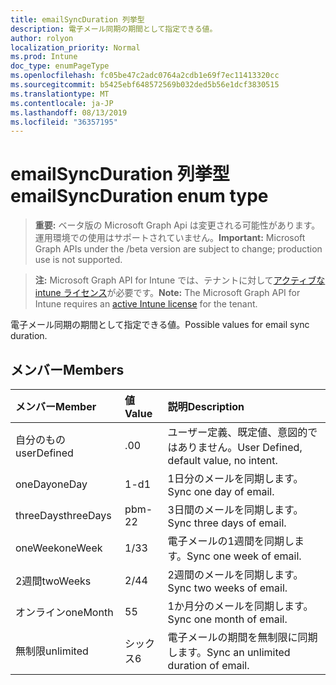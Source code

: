 ```yaml
---
title: emailSyncDuration 列挙型
description: 電子メール同期の期間として指定できる値。
author: rolyon
localization_priority: Normal
ms.prod: Intune
doc_type: enumPageType
ms.openlocfilehash: fc05be47c2adc0764a2cdb1e69f7ec11413320cc
ms.sourcegitcommit: b5425ebf648572569b032ded5b56e1dcf3830515
ms.translationtype: MT
ms.contentlocale: ja-JP
ms.lasthandoff: 08/13/2019
ms.locfileid: "36357195"
---
```

# <a name="emailsyncduration-enum-type"></a><span data-ttu-id="058ec-103">emailSyncDuration 列挙型</span><span class="sxs-lookup"><span data-stu-id="058ec-103">emailSyncDuration enum type</span></span>

> <span data-ttu-id="058ec-104">**重要:** ベータ版の Microsoft Graph Api は変更される可能性があります。運用環境での使用はサポートされていません。</span><span class="sxs-lookup"><span data-stu-id="058ec-104">**Important:** Microsoft Graph APIs under the /beta version are subject to change; production use is not supported.</span></span>

> <span data-ttu-id="058ec-105">**注:** Microsoft Graph API for Intune では、テナントに対して[アクティブな intune ライセンス](https://go.microsoft.com/fwlink/?linkid=839381)が必要です。</span><span class="sxs-lookup"><span data-stu-id="058ec-105">**Note:** The Microsoft Graph API for Intune requires an [active Intune license](https://go.microsoft.com/fwlink/?linkid=839381) for the tenant.</span></span>

<span data-ttu-id="058ec-106">電子メール同期の期間として指定できる値。</span><span class="sxs-lookup"><span data-stu-id="058ec-106">Possible values for email sync duration.</span></span>

## <a name="members"></a><span data-ttu-id="058ec-107">メンバー</span><span class="sxs-lookup"><span data-stu-id="058ec-107">Members</span></span>
|<span data-ttu-id="058ec-108">メンバー</span><span class="sxs-lookup"><span data-stu-id="058ec-108">Member</span></span>|<span data-ttu-id="058ec-109">値</span><span class="sxs-lookup"><span data-stu-id="058ec-109">Value</span></span>|<span data-ttu-id="058ec-110">説明</span><span class="sxs-lookup"><span data-stu-id="058ec-110">Description</span></span>|
|:---|:---|:---|
|<span data-ttu-id="058ec-111">自分のもの</span><span class="sxs-lookup"><span data-stu-id="058ec-111">userDefined</span></span>|<span data-ttu-id="058ec-112">.0</span><span class="sxs-lookup"><span data-stu-id="058ec-112">0</span></span>|<span data-ttu-id="058ec-113">ユーザー定義、既定値、意図的ではありません。</span><span class="sxs-lookup"><span data-stu-id="058ec-113">User Defined, default value, no intent.</span></span>|
|<span data-ttu-id="058ec-114">oneDay</span><span class="sxs-lookup"><span data-stu-id="058ec-114">oneDay</span></span>|<span data-ttu-id="058ec-115">1-d</span><span class="sxs-lookup"><span data-stu-id="058ec-115">1</span></span>|<span data-ttu-id="058ec-116">1日分のメールを同期します。</span><span class="sxs-lookup"><span data-stu-id="058ec-116">Sync one day of email.</span></span>|
|<span data-ttu-id="058ec-117">threeDays</span><span class="sxs-lookup"><span data-stu-id="058ec-117">threeDays</span></span>|<span data-ttu-id="058ec-118">pbm-2</span><span class="sxs-lookup"><span data-stu-id="058ec-118">2</span></span>|<span data-ttu-id="058ec-119">3日間のメールを同期します。</span><span class="sxs-lookup"><span data-stu-id="058ec-119">Sync three days of email.</span></span>|
|<span data-ttu-id="058ec-120">oneWeek</span><span class="sxs-lookup"><span data-stu-id="058ec-120">oneWeek</span></span>|<span data-ttu-id="058ec-121">1/3</span><span class="sxs-lookup"><span data-stu-id="058ec-121">3</span></span>|<span data-ttu-id="058ec-122">電子メールの1週間を同期します。</span><span class="sxs-lookup"><span data-stu-id="058ec-122">Sync one week of email.</span></span>|
|<span data-ttu-id="058ec-123">2週間</span><span class="sxs-lookup"><span data-stu-id="058ec-123">twoWeeks</span></span>|<span data-ttu-id="058ec-124">2/4</span><span class="sxs-lookup"><span data-stu-id="058ec-124">4</span></span>|<span data-ttu-id="058ec-125">2週間のメールを同期します。</span><span class="sxs-lookup"><span data-stu-id="058ec-125">Sync two weeks of email.</span></span>|
|<span data-ttu-id="058ec-126">オンライン</span><span class="sxs-lookup"><span data-stu-id="058ec-126">oneMonth</span></span>|<span data-ttu-id="058ec-127">5</span><span class="sxs-lookup"><span data-stu-id="058ec-127">5</span></span>|<span data-ttu-id="058ec-128">1か月分のメールを同期します。</span><span class="sxs-lookup"><span data-stu-id="058ec-128">Sync one month of email.</span></span>|
|<span data-ttu-id="058ec-129">無制限</span><span class="sxs-lookup"><span data-stu-id="058ec-129">unlimited</span></span>|<span data-ttu-id="058ec-130">シックス</span><span class="sxs-lookup"><span data-stu-id="058ec-130">6</span></span>|<span data-ttu-id="058ec-131">電子メールの期間を無制限に同期します。</span><span class="sxs-lookup"><span data-stu-id="058ec-131">Sync an unlimited duration of email.</span></span>|



